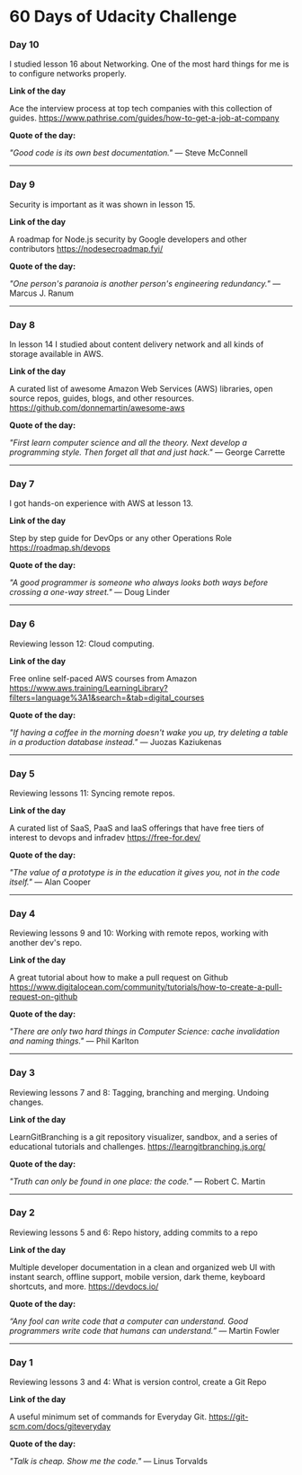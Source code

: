 # 60 Days of Udacity Challenge

### Day 10

I studied lesson 16 about Networking. One of the most hard things for me is to configure networks properly.

**Link of the day**

Ace the interview process at top tech companies with this collection of guides. https://www.pathrise.com/guides/how-to-get-a-job-at-company

**Quote of the day:**

*"Good code is its own best documentation."* — Steve McConnell

---

### Day 9

Security is important as it was shown in lesson 15.

**Link of the day**

A roadmap for Node.js security by Google developers and other contributors https://nodesecroadmap.fyi/

**Quote of the day:**

*"One person's paranoia is another person's engineering redundancy."* — Marcus J. Ranum

---

### Day 8

In lesson 14 I studied about content delivery network and all kinds of storage available in AWS.

**Link of the day**

A curated list of awesome Amazon Web Services (AWS) libraries, open source repos, guides, blogs, and other resources. https://github.com/donnemartin/awesome-aws

**Quote of the day:**

*"First learn computer science and all the theory. Next develop a programming style. Then forget all that and just hack."* — George Carrette

---

### Day 7

I got hands-on experience with AWS at lesson 13.

**Link of the day**

Step by step guide for DevOps or any other Operations Role https://roadmap.sh/devops

**Quote of the day:**

*"A good programmer is someone who always looks both ways before crossing a one-way street."*  — Doug Linder

---

### Day 6

Reviewing lesson 12: Cloud computing.

**Link of the day**

Free online self-paced AWS courses from Amazon https://www.aws.training/LearningLibrary?filters=language%3A1&search=&tab=digital_courses

**Quote of the day:**

*"If having a coffee in the morning doesn't wake you up, try deleting a table in a production database instead."* ― Juozas Kaziukenas

---

### Day 5

Reviewing lessons 11: Syncing remote repos.

**Link of the day**

A curated list of SaaS, PaaS and IaaS offerings that have free tiers of interest to devops and infradev https://free-for.dev/

**Quote of the day:**

*"The value of a prototype is in the education it gives you, not in the code itself."* ― Alan Cooper

---

### Day 4

Reviewing lessons 9 and 10: Working with remote repos, working with another dev's repo.

**Link of the day**

A great tutorial about how to make a pull request on Github https://www.digitalocean.com/community/tutorials/how-to-create-a-pull-request-on-github

**Quote of the day:**

*"There are only two hard things in Computer Science: cache invalidation and naming things."* ― Phil Karlton

---

### Day 3

Reviewing lessons 7 and 8: Tagging, branching and merging. Undoing changes.

**Link of the day**

LearnGitBranching is a git repository visualizer, sandbox, and a series of educational tutorials and challenges. https://learngitbranching.js.org/

**Quote of the day:**

*"Truth can only be found in one place: the code."* ― Robert C. Martin

---

### Day 2

Reviewing lessons 5 and 6: Repo history, adding commits to a repo

**Link of the day**

Multiple developer documentation in a clean and organized web UI with instant search, offline support, mobile version, dark theme, keyboard shortcuts, and more. https://devdocs.io/

**Quote of the day:**

*“Any fool can write code that a computer can understand. Good programmers write code that humans can understand.”* ― Martin Fowler

---

### Day 1

Reviewing lessons 3 and 4: What is version control, create a Git Repo

**Link of the day**

A useful minimum set of commands for Everyday Git. https://git-scm.com/docs/giteveryday

**Quote of the day:**

*"Talk is cheap. Show me the code."* — Linus Torvalds

